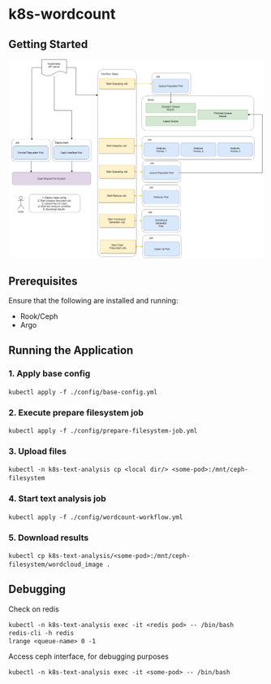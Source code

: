# k8s-wordcount
## Getting Started
![system architecture](drawio/system-architecture.png)

## Prerequisites
Ensure that the following are installed and running:
- Rook/Ceph
- Argo

## Running the Application
### 1. Apply base config
`kubectl apply -f ./config/base-config.yml`
### 2. Execute prepare filesystem job
`kubectl apply -f ./config/prepare-filesystem-job.yml`
### 3. Upload files
`kubectl -n k8s-text-analysis cp <local dir/> <some-pod>:/mnt/ceph-filesystem`
### 4. Start text analysis job
`kubectl apply -f ./config/wordcount-workflow.yml`
### 5. Download results
`kubectl cp k8s-text-analysis/<some-pod>:/mnt/ceph-filesystem/wordcloud_image .`

## Debugging
Check on redis
```
kubectl -n k8s-text-analysis exec -it <redis pod> -- /bin/bash
redis-cli -h redis
lrange <queue-name> 0 -1
```
Access ceph interface, for debugging purposes
```
kubectl -n k8s-text-analysis exec -it <some-pod> -- /bin/bash
```


